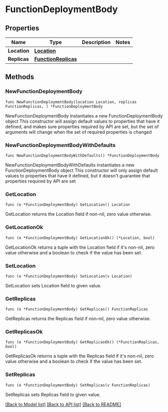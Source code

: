 # FunctionDeploymentBody

## Properties

Name | Type | Description | Notes
------------ | ------------- | ------------- | -------------
**Location** | [**Location**](Location.md) |  | 
**Replicas** | [**FunctionReplicas**](FunctionReplicas.md) |  | 

## Methods

### NewFunctionDeploymentBody

`func NewFunctionDeploymentBody(location Location, replicas FunctionReplicas, ) *FunctionDeploymentBody`

NewFunctionDeploymentBody instantiates a new FunctionDeploymentBody object
This constructor will assign default values to properties that have it defined,
and makes sure properties required by API are set, but the set of arguments
will change when the set of required properties is changed

### NewFunctionDeploymentBodyWithDefaults

`func NewFunctionDeploymentBodyWithDefaults() *FunctionDeploymentBody`

NewFunctionDeploymentBodyWithDefaults instantiates a new FunctionDeploymentBody object
This constructor will only assign default values to properties that have it defined,
but it doesn't guarantee that properties required by API are set

### GetLocation

`func (o *FunctionDeploymentBody) GetLocation() Location`

GetLocation returns the Location field if non-nil, zero value otherwise.

### GetLocationOk

`func (o *FunctionDeploymentBody) GetLocationOk() (*Location, bool)`

GetLocationOk returns a tuple with the Location field if it's non-nil, zero value otherwise
and a boolean to check if the value has been set.

### SetLocation

`func (o *FunctionDeploymentBody) SetLocation(v Location)`

SetLocation sets Location field to given value.


### GetReplicas

`func (o *FunctionDeploymentBody) GetReplicas() FunctionReplicas`

GetReplicas returns the Replicas field if non-nil, zero value otherwise.

### GetReplicasOk

`func (o *FunctionDeploymentBody) GetReplicasOk() (*FunctionReplicas, bool)`

GetReplicasOk returns a tuple with the Replicas field if it's non-nil, zero value otherwise
and a boolean to check if the value has been set.

### SetReplicas

`func (o *FunctionDeploymentBody) SetReplicas(v FunctionReplicas)`

SetReplicas sets Replicas field to given value.



[[Back to Model list]](../README.md#documentation-for-models) [[Back to API list]](../README.md#documentation-for-api-endpoints) [[Back to README]](../README.md)


